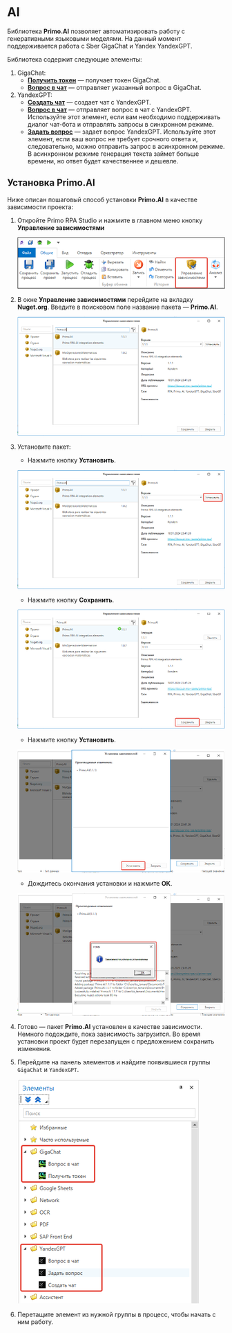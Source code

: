 # AI

Библиотека **Primo.AI** позволяет автоматизировать работу с генеративными языковыми моделями. На данный момент поддерживается работа с Sber GigaChat и Yandex YandexGPT.

Библиотека содержит следующие элементы:

1. GigaChat:
   * [**Получить токен**](https://docs.primo-rpa.ru/primo-rpa/g_elements/el_extra/ai/gigachat/el_gettoken) — получает токен GigaChat.
   * [**Вопрос в чат**](https://docs.primo-rpa.ru/primo-rpa/g_elements/el_extra/ai/gigachat/el_chatmessage) — отправляет указанный вопрос в GigaChat.
2. YandexGPT:
   * [**Создать чат**](https://docs.primo-rpa.ru/primo-rpa/g_elements/el_extra/ai/yandexgpt/el_chat) — создает чат с YandexGPT.
   * [**Вопрос в чат**](https://docs.primo-rpa.ru/primo-rpa/g_elements/el_extra/ai/yandexgpt/el_chatmessage) — отправляет вопрос в чат с YandexGPT. Используйте этот элемент, если вам необходимо поддерживать диалог чат-бота и отправлять запросы в синхронном режиме.
   * [**Задать вопрос**](https://docs.primo-rpa.ru/primo-rpa/g_elements/el_extra/ai/yandexgpt/el_instruct) — задает вопрос YandexGPT. Используйте этот элемент, если ваш вопрос не требует срочного ответа и, следовательно, можно отправить запрос в асинхронном режиме. В асинхронном режиме генерация текста займет больше времени, но ответ будет качественнее и дешевле.


## Установка Primo.AI

Ниже описан пошаговый способ установки **Primo.AI** в качестве зависимости проекта:

1. Откройте Primo RPA Studio и нажмите в главном меню кнопку **Управление зависимостями** <img src="../../../.gitbook/assets/managePackages32.png" alt="" data-size="line">

   ![](../../../resources/activities/extra/ai/управление-зависимостями.png)

2. В окне **Управление зависимостями** перейдите на вкладку **Nuget.org**. Введите в поисковом поле название пакета — **Primo.AI**.

   ![](../../../resources/activities/extra/ai/depend-nuget-primo-ai.png)

3. Установите пакет:
   * Нажмите кнопку **Установить**.

   ![](../../../resources/activities/extra/ai/1-install-primo-ai.png)

   * Нажмите кнопку **Сохранить**.

   ![](../../../resources/activities/extra/ai/2-save-primoai.png)

   * Нажмите кнопку **Установить**.

    ![](../../../resources/activities/extra/ai/3-install-primoai.png)

    * Дождитесь окончания установки и нажмите **ОК**.

    ![](../../../resources/activities/extra/ai/4-install-primo-ai.png)
 
4. Готово — пакет **Primo.AI** установлен в качестве зависимости. Немного подождите, пока зависимость загрузится. Во время установки проект будет перезапущен с предложением сохранить изменения.

5. Перейдите на панель элементов и найдите появившиеся группы `GigaChat` и `YandexGPT`.

   ![](../../../resources/activities/extra/ai/элементы-из-пакета-ai.png)

6. Перетащите элемент из нужной группы в процесс, чтобы начать с ним работу.


